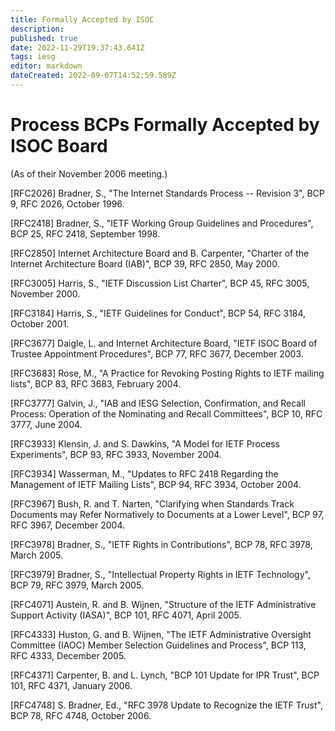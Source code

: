 ```yaml
---
title: Formally Accepted by ISOC
description: 
published: true
date: 2022-11-29T19:37:43.641Z
tags: iesg
editor: markdown
dateCreated: 2022-09-07T14:52:59.589Z
---
```


# Process BCPs Formally Accepted by ISOC Board 

(As of their November 2006 meeting.)

[RFC2026]  Bradner, S., "The Internet Standards Process -- Revision 3", BCP 9, RFC 2026, October 1996.

[RFC2418]  Bradner, S., "IETF Working Group Guidelines and Procedures", BCP 25, RFC 2418, September 1998.

[RFC2850]  Internet Architecture Board and B. Carpenter, "Charter of the Internet Architecture Board (IAB)", BCP 39, RFC 2850, May 2000.

[RFC3005]  Harris, S., "IETF Discussion List Charter", BCP 45, RFC 3005, November 2000.

[RFC3184]  Harris, S., "IETF Guidelines for Conduct", BCP 54, RFC 3184, October 2001.

[RFC3677]  Daigle, L. and Internet Architecture Board, "IETF ISOC Board of Trustee Appointment Procedures", BCP 77, RFC 3677, December 2003.

[RFC3683]  Rose, M., "A Practice for Revoking Posting Rights to IETF mailing lists", BCP 83, RFC 3683, February 2004.

[RFC3777]  Galvin, J., "IAB and IESG Selection, Confirmation, and  Recall Process: Operation of the Nominating and Recall Committees", BCP 10, RFC 3777, June 2004.

[RFC3933]  Klensin, J. and S. Dawkins, "A Model for IETF Process Experiments", BCP 93, RFC 3933, November 2004.

[RFC3934]  Wasserman, M., "Updates to RFC 2418 Regarding the Management of IETF Mailing Lists", BCP 94, RFC 3934, October 2004.

[RFC3967]  Bush, R. and T. Narten, "Clarifying when Standards Track Documents may Refer Normatively to Documents at a Lower Level", BCP 97, RFC 3967, December 2004.

[RFC3978]  Bradner, S., "IETF Rights in Contributions", BCP 78, RFC 3978, March 2005.

[RFC3979]  Bradner, S., "Intellectual Property Rights in IETF Technology", BCP 79, RFC 3979, March 2005.

[RFC4071]  Austein, R. and B. Wijnen, "Structure of the IETF Administrative Support Activity (IASA)", BCP 101, RFC 4071, April 2005.

[RFC4333]  Huston, G. and B. Wijnen, "The IETF Administrative Oversight Committee (IAOC) Member Selection Guidelines and Process", BCP 113, RFC 4333, December 2005.

[RFC4371]  Carpenter, B. and L. Lynch, "BCP 101 Update for IPR Trust", BCP 101, RFC 4371, January 2006.

[RFC4748]  S. Bradner, Ed., "RFC 3978 Update to Recognize the  IETF Trust", BCP 78, RFC 4748, October 2006.


